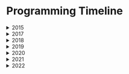 # Programming Timeline
<details>
<summary> 2015 </summary>

+ I started to learn **HTML** and then **CSS** from web guides in Hebrew: (I didn't know English yet)
    - [htmlguide.co.il](http://www.htmlguide.co.il/)
    - [devschool.co.il](http://www.devschool.co.il/Guides/html5/html5_HOME.aspx)
</details>

<details>
<summary> 2017 </summary>

+ In the summber before 7th grade I learned **Java** in a fun & computers camp.
Then, I continued learning **Java** from a Youtube guide in Hebrew: (I didn't know English very well)
    - [YT-SNAP](https://www.youtube.com/watch?v=KDuse0mmTm4&list=PLPjzC7XXuyAlD-JeryvYJ8fjzN-A9s_Ub)
</details>

<details>
<summary> 2018 </summary>

+ In the summber before 8th grade I learned **Java** with **Android** in a summer courses of the Ministry of Education, but I didn't like it very much.

+ With my brother's advices, I continued learning **Java**, then switched to **C#** and built a **Web API** library app on IIS.
    - [old_library](https://github.com/dvirberlo/old_library)

+ I started to learn **JavaScript** and **PHP** and developed many websites at [000webhost](https://000webhost.com).

+ Few of them are (most of them was lost): 
    - [barber-line](https://github.com/dvirberlo/barber-line)
    - [buylist](https://github.com/dvirberlo/buylist)
</details>

<details>
<summary> 2019 </summary>

+ In 9th grade I did **ASM 8086** project for school.
    - [asm8086_text](https://github.com/dvirberlo/asm8086_text)
</details>

<details>
<summary> 2020 </summary>

+ I liked **JavaScript** so in 10th and 11th grades I continued and learned some canvasing with JS and then I learned **NodeJS**: mostly Express & WebSocket and a bit of cryptography with [Heroku](https://heroku.com).
    - [game](https://github.com/dvirberlo/game)
    - [simple-aes-ws](https://github.com/dvirberlo/simple-aes-ws)
    - [rocket-ships](https://github.com/dvirberlo/rocket-ships)
    - [LiveSnakeGame](https://github.com/dvirberlo/LiveSnakeGame)

+ I was exposed to the world of open source, and contirbuted here and there.
    - [firstcontributions PR](https://github.com/firstcontributions/first-contributions/pull/36659)
    - [litefy](https://github.com/mathkruger/litefy)
</details>

<details>
<summary> 2021 </summary>

+ In 12th grade I did a wide Linux distributions tour on VirtualBox, and really liked [Linux Mint](https://linuxmint.com).

+ I tasted a bit Machine Learning alogside **Python** and then did some of [CS](https://github.com/ossu/computer-science) cources from [OSSU](https://github.com/ossu).
    - [nand2tetris_project](https://github.com/dvirberlo/nand2tetris_project)
    - [CS 6-0001](https://ocw.mit.edu/courses/electrical-engineering-and-computer-science/6-0001-introduction-to-computer-science-and-programming-in-python-fall-2016/)

+ I did a **C#** windows forms application for school.
    - https://github.com/dvirberlo/periodical_table

+ I [got dissappointed](https://forums.linuxmint.com/viewtopic.php?f=46&t=361219) of [Linux Mint](https://linuxmint.com), so I switched to [Fedora](https://getfedora.org).
</details>

<details>
<summary> 2022 </summary>

+ Started to learn [CS-537](https://pages.cs.wisc.edu/~remzi/Classes/537/Spring2018/) ([OSSU/CS - Core systems](https://github.com/ossu/computer-science#core-systems))
+ Played a bit with flutter [ConceptMapper](https://github.com/dvirberlo/concept_mapper)
</details>
